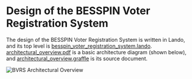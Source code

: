 Design of the BESSPIN Voter Registration System
===

The design of the BESSPIN Voter Registration System is written in Lando,
and its top level is [besspin_voter_registration_system.lando](besspin_voter_registration_system.lando).
[architectural_overview.pdf](architectural_overview.pdf) is a basic architecture diagram
(shown below), and [architectural_overview.graffle](architectural_overview.graffle) is its source document.

<img alt="BVRS Architectural Overview" src="https://github.com/DARPA-SSITH-Demonstrators/SSITH-FETT-Voting/blob/develop/design/architectural_overview.png">
